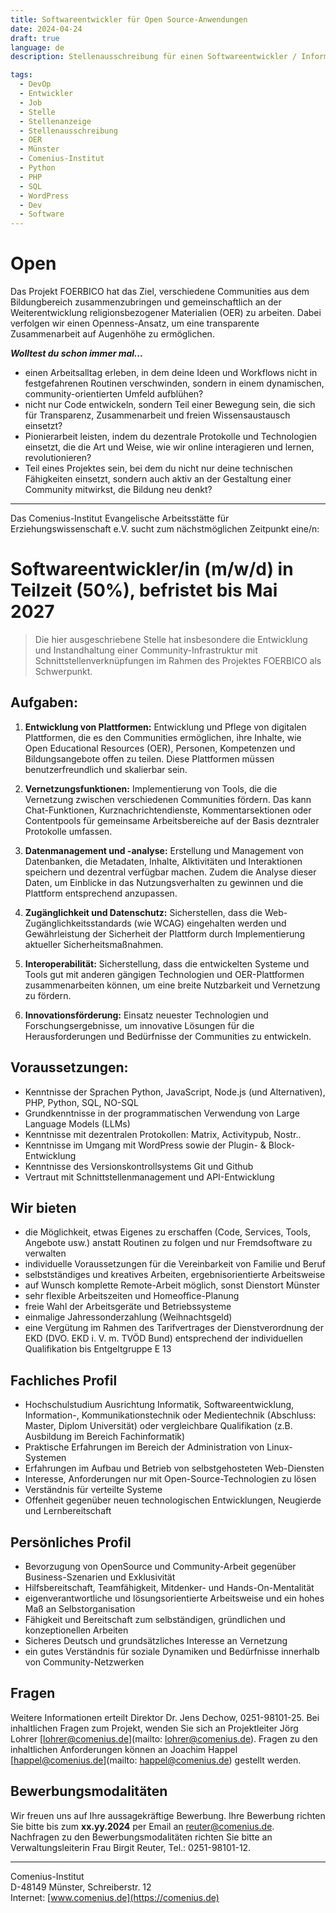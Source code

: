 ```yaml
---
title: Softwareentwickler für Open Source-Anwendungen
date: 2024-04-24
draft: true
language: de
description: Stellenausschreibung für einen Softwareentwickler / Informatiker für Programmierung und Support im Rahmen des FOERBICO-Projektes am Comenius-Institut Münster. Du hast Lust in einem spannenden Projekt zur Entstehung einer Community-of-Communities für religionsbezogene Open Educational Resources (OER) mitzuwirken? Dann bewirb dich jetzt und werde Teil eines offenen, motivierten und engagierten Teams.

tags:
  - DevOp
  - Entwickler
  - Job
  - Stelle
  - Stellenanzeige
  - Stellenausschreibung
  - OER
  - Münster
  - Comenius-Institut
  - Python
  - PHP
  - SQL
  - WordPress
  - Dev
  - Software
---
```


# Open

Das Projekt FOERBICO hat das Ziel, verschiedene Communities aus dem Bildungbereich zusammenzubringen und gemeinschaftlich an der Weiterentwicklung religionsbezogener Materialien (OER) zu arbeiten. Dabei verfolgen wir einen Openness-Ansatz, um eine transparente Zusammenarbeit auf Augenhöhe zu ermöglichen. 

***Wolltest du schon immer mal...***
- einen Arbeitsalltag erleben, in dem deine Ideen und Workflows nicht in festgefahrenen Routinen verschwinden, sondern in einem dynamischen, community-orientierten Umfeld aufblühen?
- nicht nur Code entwickeln, sondern Teil einer Bewegung sein, die sich für Transparenz, Zusammenarbeit und freien Wissensaustausch einsetzt?
- Pionierarbeit leisten, indem du dezentrale Protokolle und Technologien einsetzt, die die Art und Weise, wie wir online interagieren und lernen, revolutionieren?
- Teil eines Projektes sein, bei dem du nicht nur deine technischen Fähigkeiten einsetzt, sondern auch aktiv an der Gestaltung einer Community mitwirkst, die Bildung neu denkt?

---

Das Comenius-Institut Evangelische Arbeitsstätte für Erziehungswissenschaft e.V. sucht zum nächstmöglichen Zeitpunkt eine/n:

# Softwareentwickler/in (m/w/d) in Teilzeit (50%), befristet bis Mai 2027

> Die hier ausgeschriebene Stelle hat insbesondere die Entwicklung und Instandhaltung einer Community-Infrastruktur mit Schnittstellenverknüpfungen im Rahmen des Projektes FOERBICO als Schwerpunkt.

## Aufgaben:   

1. **Entwicklung von Plattformen:** Entwicklung und Pflege von digitalen Plattformen, die es den Communities ermöglichen, ihre Inhalte, wie Open Educational Resources (OER), Personen, Kompetenzen und Bildungsangebote offen zu teilen. Diese Plattformen müssen benutzerfreundlich und skalierbar sein.

2. **Vernetzungsfunktionen:** Implementierung von Tools, die die Vernetzung zwischen verschiedenen Communities fördern. Das kann Chat-Funktionen, Kurznachrichtendienste, Kommentarsektionen oder Contentpools für gemeinsame Arbeitsbereiche auf der Basis dezntraler Protokolle umfassen.

3. **Datenmanagement und -analyse:** Erstellung und Management von Datenbanken, die Metadaten, Inhalte, Alktivitäten und Interaktionen speichern und dezentral verfügbar machen. Zudem die Analyse dieser Daten, um Einblicke in das Nutzungsverhalten zu gewinnen und die Plattform entsprechend anzupassen.

4. **Zugänglichkeit und Datenschutz:** Sicherstellen, dass die Web-Zugänglichkeitsstandards (wie WCAG) eingehalten werden und Gewährleistung der Sicherheit der Plattform durch Implementierung aktueller Sicherheitsmaßnahmen.

5. **Interoperabilität:** Sicherstellung, dass die entwickelten Systeme und Tools gut mit anderen gängigen Technologien und OER-Plattformen zusammenarbeiten können, um eine breite Nutzbarkeit und Vernetzung zu fördern.

6. **Innovationsförderung:** Einsatz neuester Technologien und Forschungsergebnisse, um innovative Lösungen für die Herausforderungen und Bedürfnisse der Communities zu entwickeln.

## Voraussetzungen:

* Kenntnisse der Sprachen Python, JavaScript, Node.js (und Alternativen), PHP, Python, SQL, NO-SQL
* Grundkenntnisse in der programmatischen Verwendung von Large Language Models (LLMs)
* Kenntnisse mit dezentralen Protokollen: Matrix, Activitypub, Nostr..
* Kenntnisse im Umgang mit WordPress sowie der Plugin- & Block-Entwicklung
* Kenntnisse des Versionskontrollsystems Git und Github
* Vertraut mit Schnittstellenmanagement und API-Entwicklung


## Wir bieten

* die Möglichkeit, etwas Eigenes zu erschaffen (Code, Services, Tools, Angebote usw.) anstatt Routinen zu folgen und nur Fremdsoftware zu verwalten
* individuelle Voraussetzungen für die Vereinbarkeit von Familie und Beruf
* selbstständiges und kreatives Arbeiten, ergebnisorientierte Arbeitsweise
* auf Wunsch komplette Remote-Arbeit möglich, sonst Dienstort Münster
* sehr flexible Arbeitszeiten und Homeoffice-Planung
* freie Wahl der Arbeitsgeräte und Betriebssysteme
* einmalige Jahressonderzahlung (Weihnachtsgeld)
* eine Vergütung im Rahmen des Tarifvertrages der Dienstverordnung der EKD (DVO. EKD i. V. m. TVÖD Bund) entsprechend der individuellen Qualifikation bis Entgeltgruppe E 13

## Fachliches Profil

* Hochschulstudium Ausrichtung Informatik, Softwareentwicklung, Information-, Kommunikationstechnik oder Medientechnik (Abschluss: Master, Diplom Universität) oder vergleichbare Qualifikation (z.B. Ausbildung im Bereich Fachinformatik)
* Praktische Erfahrungen im Bereich der Administration von Linux-Systemen
* Erfahrungen im Aufbau und Betrieb von selbstgehosteten Web-Diensten
* Interesse, Anforderungen nur mit Open-Source-Technologien zu lösen
* Verständnis für verteilte Systeme
* Offenheit gegenüber neuen technologischen Entwicklungen, Neugierde und Lernbereitschaft

## Persönliches Profil

* Bevorzugung von OpenSource und Community-Arbeit gegenüber Business-Szenarien und Exklusivität
* Hilfsbereitschaft, Teamfähigkeit, Mitdenker- und Hands-On-Mentalität
* eigenverantwortliche und lösungsorientierte Arbeitsweise und ein hohes Maß an Selbstorganisation
* Fähigkeit und Bereitschaft zum selbständigen, gründlichen und konzeptionellen Arbeiten
* Sicheres Deutsch und grundsätzliches Interesse an Vernetzung 
* ein gutes Verständnis für soziale Dynamiken und Bedürfnisse innerhalb von Community-Netzwerken

## Fragen

Weitere Informationen erteilt Direktor Dr. Jens Dechow, 0251-98101-25. Bei inhaltlichen Fragen zum Projekt, wenden Sie sich an Projektleiter Jörg Lohrer [lohrer@comenius.de](mailto: lohrer@comenius.de). Fragen zu den inhaltlichen Anforderungen können an Joachim Happel [happel@comenius.de](mailto: happel@comenius.de) gestellt werden.  


## Bewerbungsmodalitäten

Wir freuen uns auf Ihre aussagekräftige Bewerbung.
Ihre Bewerbung richten Sie bitte bis zum **xx.yy.2024** per Email an [reuter@comenius.de](mailto:reuter@comenius.de). Nachfragen zu den Bewerbungsmodalitäten richten Sie bitte an Verwaltungsleiterin Frau Birgit Reuter, Tel.: 0251-98101-12.

---

Comenius-Institut<br>
D-48149 Münster, Schreiberstr. 12<br>
Internet: [www.comenius.de](https://comenius.de)
